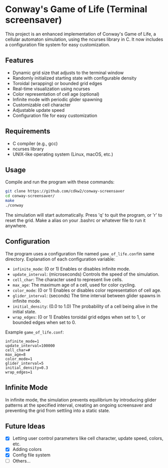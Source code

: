 
# Conway's Game of Life (Terminal screensaver)

This project is an enhanced implementation of Conway's Game of Life, a cellular automaton simulation, using the ncurses library in C. It now includes a configuration file system for easy customization.

## Features

- Dynamic grid size that adjusts to the terminal window
- Randomly initialized starting state with configurable density
- Toroidal (wrapping) or bounded grid edges
- Real-time visualization using ncurses
- Color representation of cell age (optional)
- Infinite mode with periodic glider spawning
- Customizable cell character
- Adjustable update speed
- Configuration file for easy customization

## Requirements

- C compiler (e.g., gcc)
- ncurses library
- UNIX-like operating system (Linux, macOS, etc.)

## Usage

Compile and run the program with these commands:

```bash
git clone https://github.com/cdkw2/conway-screensaver
cd conway-screensaver/
make
./conway
```

The simulation will start automatically. Press 'q' to quit the program, or 'r' to reset the grid.
Make a alias on your .bashrc or whatever file to run it anywhere.

## Configuration

The program uses a configuration file named `game_of_life.conf`in same directory. Explanation of each configuration variable:

- `infinite_mode`: (0 or 1) Enables or disables infinite mode.
- `update_interval`: (microseconds) Controls the speed of the simulation.
- `cell_char`: The character used to represent live cells.
- `max_age`: The maximum age of a cell, used for color cycling.
- `color_mode`: (0 or 1) Enables or disables color representation of cell age.
- `glider_interval`: (seconds) The time interval between glider spawns in infinite mode.
- `initial_density`: (0.0 to 1.0) The probability of a cell being alive in the initial state.
- `wrap_edges`: (0 or 1) Enables toroidal grid edges when set to 1, or bounded edges when set to 0.

Example `game_of_life.conf`:

```
infinite_mode=1
update_interval=100000
cell_char=#
max_age=8
color_mode=1
glider_interval=5
initial_density=0.3
wrap_edges=1
```

## Infinite Mode

In infinite mode, the simulation prevents equilibrium by introducing glider patterns at the specified interval, creating an ongoing screensaver and preventing the grid from settling into a static state.

## Future Ideas

- [x] Letting user control parameters like cell character, update speed, colors, etc.
- [x] Adding colors
- [x] Config file system
- [ ] Others...
